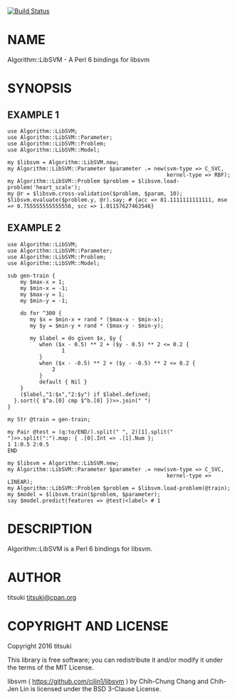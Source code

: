 [![Build Status](https://travis-ci.org/titsuki/p6-Algorithm-LibSVM.svg?branch=master)](https://travis-ci.org/titsuki/p6-Algorithm-LibSVM)

NAME
====

Algorithm::LibSVM - A Perl 6 bindings for libsvm

SYNOPSIS
========

EXAMPLE 1
---------

    use Algorithm::LibSVM;
    use Algorithm::LibSVM::Parameter;
    use Algorithm::LibSVM::Problem;
    use Algorithm::LibSVM::Model;

    my $libsvm = Algorithm::LibSVM.new;
    my Algorithm::LibSVM::Parameter $parameter .= new(svm-type => C_SVC,
                                                      kernel-type => RBF);
    my Algorithm::LibSVM::Problem $problem = $libsvm.load-problem('heart_scale');
    my @r = $libsvm.cross-validation($problem, $param, 10);
    $libsvm.evaluate($problem.y, @r).say; # {acc => 81.1111111111111, mse => 0.755555555555556, scc => 1.01157627463546}

EXAMPLE 2
---------

    use Algorithm::LibSVM;
    use Algorithm::LibSVM::Parameter;
    use Algorithm::LibSVM::Problem;
    use Algorithm::LibSVM::Model;

    sub gen-train {
        my $max-x = 1;
        my $min-x = -1;
        my $max-y = 1;
        my $min-y = -1;

        do for ^300 {
           my $x = $min-x + rand * ($max-x - $min-x);
           my $y = $min-y + rand * ($max-y - $min-y);

           my $label = do given $x, $y {
              when ($x - 0.5) ** 2 + ($y - 0.5) ** 2 <= 0.2 {
                     1
              }
              when ($x - -0.5) ** 2 + ($y - -0.5) ** 2 <= 0.2 {
                  2
              }
              default { Nil }
        }
        ($label,"1:$x","2:$y") if $label.defined;
      }.sort({ $^a.[0] cmp $^b.[0] })>>.join(" ")
    }

    my Str @train = gen-train;

    my Pair @test = (q:to/END/).split(" ", 2)[1].split(" ")>>.split(":").map: { .[0].Int => .[1].Num };
    1 1:0.5 2:0.5
    END

    my $libsvm = Algorithm::LibSVM.new;
    my Algorithm::LibSVM::Parameter $parameter .= new(svm-type => C_SVC,
                                                      kernel-type => LINEAR);
    my Algorithm::LibSVM::Problem $problem = $libsvm.load-problem(@train);
    my $model = $libsvm.train($problem, $parameter);
    say $model.predict(features => @test)<label> # 1

DESCRIPTION
===========

Algorithm::LibSVM is a Perl 6 bindings for libsvm.

AUTHOR
======

titsuki <titsuki@cpan.org>

COPYRIGHT AND LICENSE
=====================

Copyright 2016 titsuki

This library is free software; you can redistribute it and/or modify it under the terms of the MIT License.

libsvm ( https://github.com/cjlin1/libsvm ) by Chih-Chung Chang and Chih-Jen Lin is licensed under the BSD 3-Clause License.
